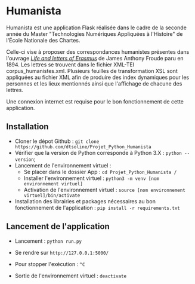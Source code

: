 # Humanista

Humanista est une application Flask réalisée dans le cadre de la seconde année du Master 
"Technologies Numériques Appliquées à l'Histoire" de l'École Nationale des Chartes. 


Celle-ci vise à proposer des correspondances humanistes présentes dans l'ouvrage [_Life and letters of Erasmus_](https://archive.org/details/cu31924026502793/)
de James Anthony Froude paru en 1894.
Les lettres se trouvent dans le fichier XML-TEI corpus_humanistes.xml.
Plusieurs feuilles de transformation XSL sont appliquées au fichier XML afin de produire 
des index dynamiques pour les personnes et les lieux mentionnés ainsi que l'affichage
de chacune des lettres.

Une connexion internet est requise pour le bon fonctionnement de cette application.

## Installation 


  * Cloner le dépot Github : ```git clone https://github.com/dtsoline/Projet_Python_Humanista ```
  * Vérifier que la version de Python corresponde à Python 3.X : ```python --version```;
  * Lancement de l'environnement virtuel : 
    * Se placer dans le dossier App : ```cd Projet_Python_Humanista /```
    * Installer l'environnement virtuel : ```python3 -m venv [nom environnement virtuel]```
    * Activation de l'environnement virtuel : ```source [nom environnement virtuel]/bin/activate```
  * Installation des librairies et packages nécessaires au bon fonctionnement de l'application : ```pip install -r requirements.txt```



## Lancement de l'application

 * Lancement : ```python run.py```

 * Se rendre sur ```http://127.0.0.1:5000/```

 * Pour stopper l'exécution : ```^C```

 * Sortie de l'environnement virtuel : ```deactivate```
